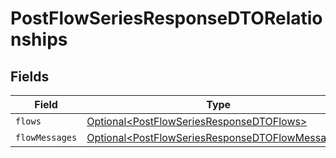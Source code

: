 # PostFlowSeriesResponseDTORelationships


## Fields

| Field                                                                                                                | Type                                                                                                                 | Required                                                                                                             | Description                                                                                                          |
| -------------------------------------------------------------------------------------------------------------------- | -------------------------------------------------------------------------------------------------------------------- | -------------------------------------------------------------------------------------------------------------------- | -------------------------------------------------------------------------------------------------------------------- |
| `flows`                                                                                                              | [Optional\<PostFlowSeriesResponseDTOFlows>](../../models/components/PostFlowSeriesResponseDTOFlows.md)               | :heavy_minus_sign:                                                                                                   | N/A                                                                                                                  |
| `flowMessages`                                                                                                       | [Optional\<PostFlowSeriesResponseDTOFlowMessages>](../../models/components/PostFlowSeriesResponseDTOFlowMessages.md) | :heavy_minus_sign:                                                                                                   | N/A                                                                                                                  |